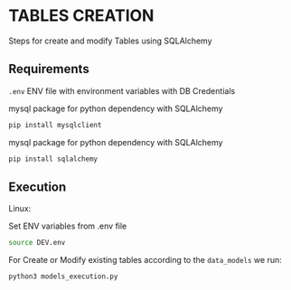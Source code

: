 # TABLES CREATION

Steps for create and modify Tables using SQLAlchemy

## Requirements

``.env`` ENV file with environment variables with DB Credentials

mysql package for python dependency with SQLAlchemy

```sh
pip install mysqlclient
```

mysql package for python dependency with SQLAlchemy

```sh
pip install sqlalchemy
```

## Execution

Linux:

Set ENV variables from .env file

```sh
source DEV.env
```

For Create or Modify existing tables according to the `data_models` we run:
```sh
python3 models_execution.py
```
